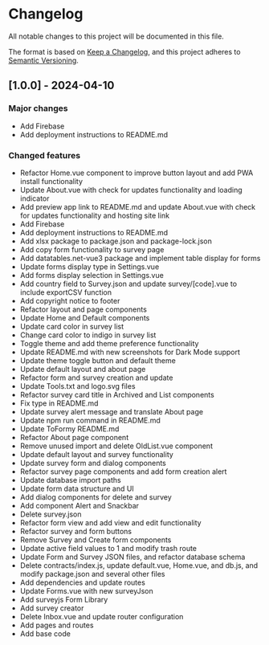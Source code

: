 # Changelog

All notable changes to this project will be documented in this file.

The format is based on [Keep a Changelog](https://keepachangelog.com/en/1.0.0/),
and this project adheres to [Semantic Versioning](https://semver.org/spec/v2.0.0.html).

## [1.0.0] - 2024-04-10

### Major changes

- Add Firebase
- Add deployment instructions to README.md

### Changed features

- Refactor Home.vue component to improve button layout and add PWA install functionality
- Update About.vue with check for updates functionality and loading indicator
- Add preview app link to README.md and update About.vue with check for updates functionality and hosting site link
- Add Firebase
- Add deployment instructions to README.md
- Add xlsx package to package.json and package-lock.json
- Add copy form functionality to survey page
- Add datatables.net-vue3 package and implement table display for forms
- Update forms display type in Settings.vue
- Add forms display selection in Settings.vue
- Add country field to Survey.json and update survey/[code].vue to include exportCSV function
- Add copyright notice to footer
- Refactor layout and page components
- Update Home and Default components
- Update card color in survey list
- Change card color to indigo in survey list
- Toggle theme and add theme preference functionality
- Update README.md with new screenshots for Dark Mode support
- Update theme toggle button and default theme
- Update default layout and about page
- Refactor form and survey creation and update
- Update Tools.txt and logo.svg files
- Refactor survey card title in Archived and List components
- Fix type in README.md
- Update survey alert message and translate About page
- Update npm run command in README.md
- Update ToFormy README.md
- Refactor About page component
- Remove unused import and delete OldList.vue component
- Update default layout and survey functionality
- Update survey form and dialog components
- Refactor survey page components and add form creation alert
- Update database import paths
- Update form data structure and UI
- Add dialog components for delete and survey
- Add component Alert and Snackbar
- Delete survey.json
- Refactor form view and add view and edit functionality
- Refactor survey and form buttons
- Remove Survey and Create form components
- Update active field values to 1 and modify trash route
- Update Form and Survey JSON files, and refactor database schema
- Delete contracts/index.js, update default.vue, Home.vue, and db.js, and modify package.json and several other files
- Add dependencies and update routes
- Update Forms.vue with new surveyJson
- Add surveyjs Form Library
- Add survey creator
- Delete Inbox.vue and update router configuration
- Add pages and routes
- Add base code